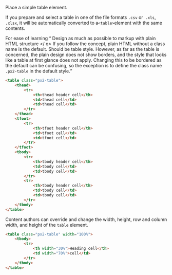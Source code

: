 Place a simple table element.

If you prepare and select a table in one of the file formats `.csv` or` .xls`, `.xlsx`, it will be automatically converted to a` <table> `element with the same contents.

For ease of learning <q> Design as much as possible to markup with plain HTML structure </ q> If you follow the concept, plain HTML without a class name is the default. Should be table style. However, as far as the table is concerned, the plain design does not show borders, and the style that looks like a table at first glance does not apply. Changing this to be bordered as the default can be confusing, so the exception is to define the class name `.px2-table` in the default style.

```html
<table class="px2-table">
	<thead>
		<tr>
			<th>thead header cell</th>
			<td>thead cell</td>
			<td>thead cell</td>
		</tr>
	</thead>
	<tfoot>
		<tr>
			<th>tfoot header cell</th>
			<td>tfoot cell</td>
			<td>tfoot cell</td>
		</tr>
	</tfoot>
	<tbody>
		<tr>
			<th>tbody header cell</th>
			<td>tbody cell</td>
			<td>tbody cell</td>
		</tr>
		<tr>
			<th>tbody header cell</th>
			<td>tbody cell</td>
			<td>tbody cell</td>
		</tr>
	</tbody>
</table>
```

Content authors can override and change the width, height, row and column width, and height of the `table` element.

```html
<table class="px2-table" width="100%">
	<tbody>
		<tr>
			<th width="30%">Heading cell</th>
			<td width="70%">cell</td>
		</tr>
	</tbody>
</table>
```
